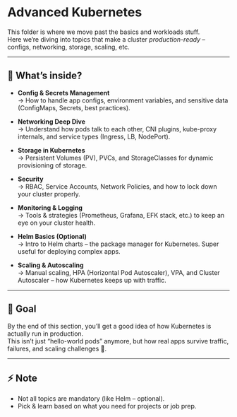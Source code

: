 # Advanced Kubernetes

This folder is where we move past the basics and workloads stuff.  
Here we’re diving into topics that make a cluster *production-ready* – configs, networking, storage, scaling, etc.  

---

## 📂 What’s inside?

- **Config & Secrets Management**  
  → How to handle app configs, environment variables, and sensitive data (ConfigMaps, Secrets, best practices).

- **Networking Deep Dive**  
  → Understand how pods talk to each other, CNI plugins, kube-proxy internals, and service types (Ingress, LB, NodePort).

- **Storage in Kubernetes**  
  → Persistent Volumes (PV), PVCs, and StorageClasses for dynamic provisioning of storage.

- **Security**  
  → RBAC, Service Accounts, Network Policies, and how to lock down your cluster properly.

- **Monitoring & Logging**  
  → Tools & strategies (Prometheus, Grafana, EFK stack, etc.) to keep an eye on your cluster health.

- **Helm Basics (Optional)**  
  → Intro to Helm charts – the package manager for Kubernetes. Super useful for deploying complex apps.

- **Scaling & Autoscaling**  
  → Manual scaling, HPA (Horizontal Pod Autoscaler), VPA, and Cluster Autoscaler – how Kubernetes keeps up with traffic.

---

## 🎯 Goal
By the end of this section, you’ll get a good idea of how Kubernetes is actually run in production.  
This isn’t just “hello-world pods” anymore, but how real apps survive traffic, failures, and scaling challenges 🚦.

---

## ⚡ Note
- Not all topics are mandatory (like Helm – optional).  
- Pick & learn based on what you need for projects or job prep.  
